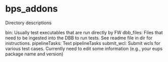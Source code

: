 # bps_addons


Directory descriptions

bin:  Usually test executables that are run directly by FW 
dbb_files:  Files that need to be ingested into the DBB to run tests.   See readme file in dir for instructions.
pipelineTasks:  Text pipelineTasks
submit_wcl:  Submit wcls for various test cases.   Currently need to edit some information (e.g., your eups package name and version)
